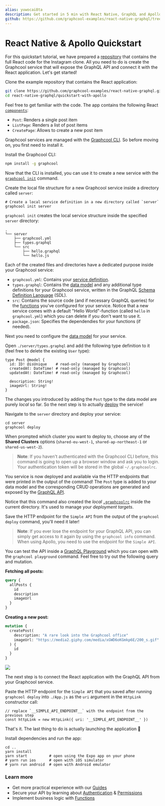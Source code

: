 ```yaml
---
alias: yuwocai8ta
description: Get started in 5 min with React Native, GraphQL and Apollo Client by building a simple Instagram clone.
github: https://github.com/graphcool-examples/react-native-graphql/tree/master/quickstart-with-apollo
---
```


# React Native & Apollo Quickstart

For this quickstart tutorial, we have prepared a [repository](https://github.com/graphcool-examples/react-native-graphql/tree/master/quickstart-with-apollo) that contains the full React code for the Instagram clone. All you need to do is create the Graphcool service that will expose the GraphQL API and connect it with the React application. Let's get started! 

<Instruction>

Clone the example repository that contains the React application:

```sh
git clone https://github.com/graphcool-examples/react-native-graphql.git
cd react-native-graphql/quickstart-with-apollo
```

</Instruction>

Feel free to get familiar with the code. The app contains the following React [`components`](https://github.com/graphcool-examples/react-native-graphql/tree/master/quickstart-with-apollo/src/components):

- `Post`: Renders a single post item
- `ListPage`: Renders a list of post items
- `CreatePage`: Allows to create a new post item

Graphcool services are managed with the [Graphcool CLI](!alias-zboghez5go). So before moving on, you first need to install it.

<Instruction>

Install the Graphcool CLI:

```sh
npm install -g graphcool
```

</Instruction>

Now that the CLI is installed, you can use it to create a new service with the [`graphcool init`](!alias-zboghez5go#graphcool-init) command.

<Instruction>

Create the local file structure for a new Graphcool service inside a directory called `server`:

```sh(path="")
# Create a local service definition in a new directory called `server`
graphcool init server
```

</Instruction>

`graphcool init` creates the local service structure inside the specified `server` directory:

```(nocopy)
.
└── server
    ├── graphcool.yml
    ├── types.graphql
    └── src
        ├── hello.graphql
        └── hello.js
```

Each of the created files and directories have a dedicated purpose inside your Graphcool service:

- `graphcool.yml`: Contains your [service definition](!alias-opheidaix3).
- `types.graphql`: Contains the [data model](!alias-eiroozae8u) and any additional type definitions for your Graphcool service, written in the GraphQL [Schema Definition Language](https://medium.com/@graphcool/graphql-sdl-schema-definition-language-6755bcb9ce51) (SDL).
- `src`: Contains the source code (and if necessary GraphQL queries) for the [functions](!alias-aiw4aimie9) you've configured for your service. Notice that a new service comes with a default "Hello World"-function (called `hello` in `graphcool.yml`) which you can delete if you don't want to use it.
- `package.json`: Specifies the dependendies for your functions (if needed). 

Next you need to configure the [data model](!alias-eiroozae8u) for your service.

<Instruction>

Open `./server/types.graphql` and add the following type definition to it (feel free to delete the existing `User` type):

```graphql(path="server/types.graphql")
type Post @model {
  id: ID! @isUnique    # read-only (managed by Graphcool)
  createdAt: DateTime! # read-only (managed by Graphcool)
  updatedAt: DateTime! # read-only (managed by Graphcool)

  description: String!
  imageUrl: String!
}
```

</Instruction>

The changes you introduced by adding the `Post` type to the data model are purely _local_ so far. So the next step is to actually [deploy](!alias-aiteerae6l#graphcool-deploy) the service!

<Instruction>

Navigate to the `server` directory and deploy your service:

```sh(path="")
cd server
graphcool deploy
```

When prompted which cluster you want to deploy to, choose any of the **Shared Clusters** options (`shared-eu-west-1`, `shared-ap-northeast-1` or `shared-us-west-2`).

</Instruction>

> **Note**: If you haven't authenticated with the Graphcool CLI before, this command is going to open up a browser window and ask you to login. Your authentication token will be stored in the global `~/.graphcoolrc`.

You service is now deployed and available via the HTTP endpoints that were printed in the output of the command! The `Post` type is added to your data model and the corresponding CRUD operations are generated and exposed by the [GraphQL API](!alias-abogasd0go).

Notice that this command also created the _local_ [`.graphcoolrc`](!alias-zoug8seen4) inside the current directory. It's used to manage your _deployment targets_.

<Instruction>

Save the HTTP endpoint for the `Simple API` from the output of the `graphcool deploy` command, you'll need it later!

</Instruction>

> **Note**: If you ever lose the endpoint for your GraphQL API, you can simply get access to it again by using the `graphcool info` command. When using Apollo, you need to use the endpoint for the `Simple API`.

You can test the API inside a [GraphQL Playground](https://github.com/graphcool/graphql-playground) which you can open with the `graphcool playground` command. Feel free to try out the following query and mutation.

**Fetching all posts:**

```graphql
query {
  allPosts {
    id
    description
    imageUrl
  }
}
```

**Creating a new post:**

```graphql
mutation {
  createPost(
    description: "A rare look into the Graphcool office"
    imageUrl: "https://media2.giphy.com/media/xGWD6oKGmkp6E/200_s.gif"
  ) {
    id
  }
}
```

![](https://imgur.com/w95UEi9.gif)

The next step is to connect the React application with the GraphQL API from your Graphcool service.

<Instruction>

Paste the HTTP endpoint for the `Simple API` that you saved after running `graphcool deploy` into `./App.js` as the `uri` argument in the `HttpLink` constructor call:

```js(path="App.js")
// replace `__SIMPLE_API_ENDPOINT__` with the endpoint from the previous step
const httpLink = new HttpLink({ uri: '__SIMPLE_API_ENDPOINT__' })
```

</Instruction>

That's it. The last thing to do is actually launching the application 🚀

<Instruction>

Install dependencies and run the app:

```sh(path="")
cd ..
yarn install
yarn start          # open using the Expo app on your phone
# yarn run ios      # open with iOS simulator
# yarn run android  # open with Android emulator
```

</Instruction>


### Learn more

* Get more practical experience with our [Guides](https://graph.cool/docs/tutorials)
* Secure your API by learning about [Authentication](!alias-bee4oodood) & [Permissions](!alias-iegoo0heez)
* Implement business logic with [Functions](!alias-aiw4aimie9)
